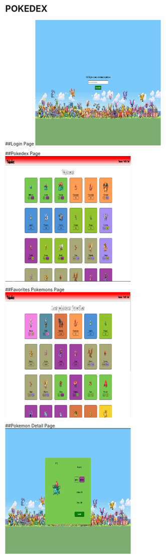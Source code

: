 # POKEDEX

##Login Page
<img alt="login_page" src="images/login_page.png" width="400" height="400" />

##Pokedex Page
<img alt="pokedex_page" src="images/pokedex_page.png" width="400" height="400" />

##Favorites Pokemons Page
<img alt="favorites_pokemons_page" src="images/favorites_pokemons.png" width="400" height="400" />

##Pokemon Detail Page
<img alt="pokemon_detail_page" src="images/pokemon_page.png" width="400" height="400" />
